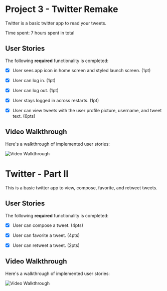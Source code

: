 # Project 3 - Twitter Remake

Twitter is a basic twitter app to read your tweets.

Time spent: 7 hours spent in total

## User Stories

The following **required** functionality is completed:

- [x] User sees app icon in home screen and styled launch screen. (1pt)
- [x] User can log in. (1pt)
- [x] User can log out. (1pt)
- [x] User stays logged in across restarts. (1pt)
- [x] User can view tweets with the user profile picture, username, and tweet text. (6pts)


## Video Walkthrough

Here's a walkthrough of implemented user stories:

<img src='http://g.recordit.co/UYb0S2xMpC.gif' title='Video Walkthrough' width='' alt='Video Walkthrough' />

# Twitter - Part II

This is a basic twitter app to view, compose, favorite, and retweet tweets.


## User Stories

The following **required** functionality is completed:

- [x] User can compose a tweet. (4pts)
- [x] User can favorite a tweet. (4pts)
- [x] User can retweet a tweet. (2pts)



## Video Walkthrough

Here's a walkthrough of implemented user stories:

<img src='http://g.recordit.co/KDlI9h0IVx.gif' title='Video Walkthrough' width='' alt='Video Walkthrough' />
